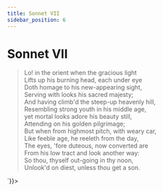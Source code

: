 ```yaml
---
title: Sonnet VII
sidebar_position: 6
---
```

<div dangerouslySetInnerHTML={{__html: `<div><HTML><HEAD><TITLE>Sonnet VII</TITLE></HEAD>
<BODY><H1>Sonnet VII</H1>

<BLOCKQUOTE>Lo! in the orient when the gracious light<BR>
Lifts up his burning head, each under eye<BR>
Doth homage to his new-appearing sight,<BR>
Serving with looks his sacred majesty;<BR>
And having climb'd the steep-up heavenly hill,<BR>
Resembling strong youth in his middle age,<BR>
yet mortal looks adore his beauty still,<BR>
Attending on his golden pilgrimage;<BR>
But when from highmost pitch, with weary car,<BR>
Like feeble age, he reeleth from the day,<BR>
The eyes, 'fore duteous, now converted are<BR>
From his low tract and look another way:<BR>
  So thou, thyself out-going in thy noon,<BR>
  Unlook'd on diest, unless thou get a son.<BR>
</BLOCKQUOTE>

</BODY></HTML>
</div>`}}></div>